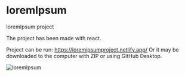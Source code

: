 # loremIpsum
loremIpsum project

The project has been made with react.

Project can be run: https://loremipsumproject.netlify.app/
Or it may be downloaded to the computer with ZIP or using GitHub Desktop.

![loremIpsum](https://user-images.githubusercontent.com/38658881/228606313-fc7f9aab-a2ac-4021-bc17-93887a279663.PNG)
